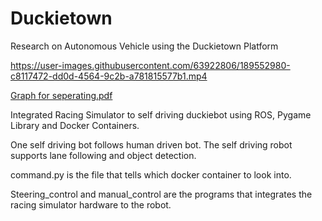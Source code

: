 # Duckietown
Research on Autonomous Vehicle using the Duckietown Platform








https://user-images.githubusercontent.com/63922806/189552980-c8117472-dd0d-4564-9c2b-a781815577b1.mp4



[Graph for seperating.pdf](https://github.com/nihaal1/Duckietown/files/9543642/Graph.for.seperating.pdf)




Integrated Racing Simulator to self driving duckiebot using ROS, Pygame Library and Docker Containers.


One self driving bot follows human driven bot. The self driving robot supports lane following and object detection.



command.py is the file that tells which docker container to look into.


Steering_control and manual_control are the programs that integrates the racing simulator hardware to the robot.




